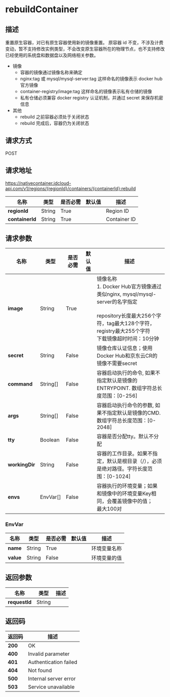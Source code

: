 # rebuildContainer


## 描述
重置原生容器，对已有原生容器使用新的镜像重置。
原容器 id 不变，不涉及计费变动，暂不支持修改实例类型，不会改变原生容器所在的物理节点，也不支持修改已经使用的系统盘和数据盘以及网络相关参数。
- 镜像
    - 容器的镜像通过镜像名称来确定
    - nginx:tag 或 mysql/mysql-server:tag 这样命名的镜像表示 docker hub 官方镜像
    - container-registry/image:tag 这样命名的镜像表示私有仓储的镜像
    - 私有仓储必须兼容 docker registry 认证机制，并通过 secret 来保存机密信息
- 其他
    - rebuild 之前容器必须处于关闭状态
    - rebuild 完成后，容器仍为关闭状态


## 请求方式
POST

## 请求地址
https://nativecontainer.jdcloud-api.com/v1/regions/{regionId}/containers/{containerId}:rebuild

|名称|类型|是否必需|默认值|描述|
|---|---|---|---|---|
|**regionId**|String|True| |Region ID|
|**containerId**|String|True| |Container ID|

## 请求参数
|名称|类型|是否必需|默认值|描述|
|---|---|---|---|---|
|**image**|String|True| |镜像名称 </br> 1. Docker Hub官方镜像通过类似nginx, mysql/mysql-server的名字指定 </br> </br> repository长度最大256个字符，tag最大128个字符，registry最大255个字符 </br> 下载镜像超时时间：10分钟|
|**secret**|String|False| |镜像仓库认证信息；使用Docker Hub和京东云CR的镜像不需要secret|
|**command**|String[]|False| |容器启动执行的命令, 如果不指定默认是镜像的ENTRYPOINT. 数组字符总长度范围：[0-256]|
|**args**|String[]|False| |容器启动执行命令的参数, 如果不指定默认是镜像的CMD. 数组字符总长度范围：[0-2048]|
|**tty**|Boolean|False| |容器是否分配tty。默认不分配|
|**workingDir**|String|False| |容器的工作目录。如果不指定，默认是根目录（/），必须是绝对路径。字符长度范围：[0-1024]|
|**envs**|EnvVar[]|False| |容器执行的环境变量；如果和镜像中的环境变量Key相同，会覆盖镜像中的值；</br> 最大100对|

### EnvVar
|名称|类型|是否必需|默认值|描述|
|---|---|---|---|---|
|**name**|String|True| |环境变量名称|
|**value**|String|False| |环境变量的值|

## 返回参数
|名称|类型|描述|
|---|---|---|
|**requestId**|String| |


## 返回码
|返回码|描述|
|---|---|
|**200**|OK|
|**400**|Invalid parameter|
|**401**|Authentication failed|
|**404**|Not found|
|**500**|Internal server error|
|**503**|Service unavailable|
